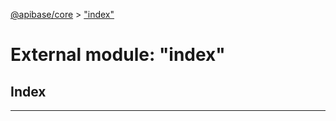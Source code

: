 [@apibase/core](../README.md) > ["index"](../modules/_index_.md)

# External module: "index"

## Index

---

